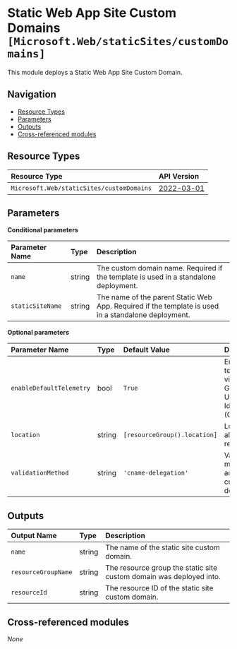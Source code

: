 # Static Web App Site Custom Domains `[Microsoft.Web/staticSites/customDomains]`

This module deploys a Static Web App Site Custom Domain.

## Navigation

- [Resource Types](#Resource-Types)
- [Parameters](#Parameters)
- [Outputs](#Outputs)
- [Cross-referenced modules](#Cross-referenced-modules)

## Resource Types

| Resource Type | API Version |
| :-- | :-- |
| `Microsoft.Web/staticSites/customDomains` | [2022-03-01](https://learn.microsoft.com/en-us/azure/templates/Microsoft.Web/2022-03-01/staticSites/customDomains) |

## Parameters

**Conditional parameters**

| Parameter Name | Type | Description |
| :-- | :-- | :-- |
| `name` | string | The custom domain name. Required if the template is used in a standalone deployment. |
| `staticSiteName` | string | The name of the parent Static Web App. Required if the template is used in a standalone deployment. |

**Optional parameters**

| Parameter Name | Type | Default Value | Description |
| :-- | :-- | :-- | :-- |
| `enableDefaultTelemetry` | bool | `True` | Enable telemetry via a Globally Unique Identifier (GUID). |
| `location` | string | `[resourceGroup().location]` | Location for all resources. |
| `validationMethod` | string | `'cname-delegation'` | Validation method for adding a custom domain. |


## Outputs

| Output Name | Type | Description |
| :-- | :-- | :-- |
| `name` | string | The name of the static site custom domain. |
| `resourceGroupName` | string | The resource group the static site custom domain was deployed into. |
| `resourceId` | string | The resource ID of the static site custom domain. |

## Cross-referenced modules

_None_
